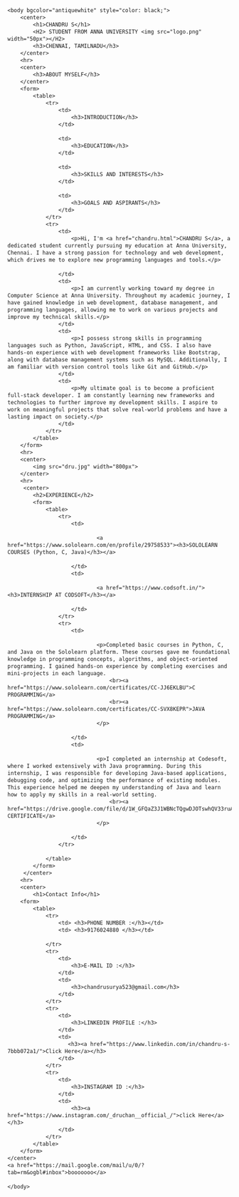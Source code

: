 <!DOCTYPE html>
<html>
    <head>
        <title>Chandru </title>
        <link rel="icon" href="Vijay.png">
    </head>

    
    <body bgcolor="antiquewhite" style="color: black;">
        <center>
            <h1>CHANDRU S</h1>
            <H2> STUDENT FROM ANNA UNIVERSITY <img src="logo.png" width="50px"></H2>
            <h3>CHENNAI, TAMILNADU</h3>
        </center>
        <hr>
        <center>
            <h3>ABOUT MYSELF</h3>
        </center>
        <form>
            <table>
                <tr>
                    <td>
                        <h3>INTRODUCTION</h3>
                    </td>   
                    
                    <td>
                        <h3>EDUCATION</h3>
                    </td>
                    
                    <td>
                        <h3>SKILLS AND INTERESTS</h3>
                    </td>
                    
                    <td>
                        <h3>GOALS AND ASPIRANTS</h3>
                    </td>
                </tr>
                <tr>
                    <td>
                        <p>Hi, I'm <a href="chandru.html">CHANDRU S</a>, a dedicated student currently pursuing my education at Anna University, Chennai. I have a strong passion for technology and web development, which drives me to explore new programming languages and tools.</p>

                    </td>
                    <td>
                        <p>I am currently working toward my degree in Computer Science at Anna University. Throughout my academic journey, I have gained knowledge in web development, database management, and programming languages, allowing me to work on various projects and improve my technical skills.</p>
                    </td>
                    <td>
                        <p>I possess strong skills in programming languages such as Python, JavaScript, HTML, and CSS. I also have hands-on experience with web development frameworks like Bootstrap, along with database management systems such as MySQL. Additionally, I am familiar with version control tools like Git and GitHub.</p>
                    </td>
                    <td>
                        <p>My ultimate goal is to become a proficient full-stack developer. I am constantly learning new frameworks and technologies to further improve my development skills. I aspire to work on meaningful projects that solve real-world problems and have a lasting impact on society.</p>
                    </td>
                </tr>
            </table>
        </form>
        <hr>
        <center>
            <img src="dru.jpg" width="800px">
        </center>
        <hr>
         <center>
            <h2>EXPERIENCE</h2>
            <form>
                <table>
                    <tr>
                        <td>
                            
                                <a href="https://www.sololearn.com/en/profile/29758533"><h3>SOLOLEARN COURSES (Python, C, Java)</h3></a>
                            
                        </td>
                        <td>
                            
                                <a href="https://www.codsoft.in/"><h3>INTERNSHIP AT CODSOFT</h3></a>
                            
                        </td>
                    </tr>
                    <tr>
                        <td>
                            
                                <p>Completed basic courses in Python, C, and Java on the Sololearn platform. These courses gave me foundational knowledge in programming concepts, algorithms, and object-oriented programming. I gained hands-on experience by completing exercises and mini-projects in each language.
                                    <br><a href="https://www.sololearn.com/certificates/CC-JJ6EKLBU">C PROGRAMMING</a>
                                    <br><a href="https://www.sololearn.com/certificates/CC-SVX8KEPR">JAVA PROGRAMMING</a>
                                </p>
                            
                        </td>
                        <td>
                            
                                <p>I completed an internship at Codesoft, where I worked extensively with Java programming. During this internship, I was responsible for developing Java-based applications, debugging code, and optimizing the performance of existing modules. This experience helped me deepen my understanding of Java and learn how to apply my skills in a real-world setting.
                                    <br><a href="https://drive.google.com/file/d/1W_GFQaZ3J1WBNcTQgwDJOTswhQV33ruA/view">VIEW CERTIFICATE</a>
                                </p>
                            
                        </td>
                    </tr>
                
                </table>
            </form>
         </center>
        <hr>
        <center>
            <h1>Contact Info</h1>
        <form>
            <table>
                <tr>
                    <td> <h3>PHONE NUMBER :</h3></td>
                    <td> <h3>9176024880 </h3></td>

                </tr>
                <tr>
                    <td>
                        <h3>E-MAIL ID :</h3>
                    </td>
                    <td>
                        <h3>chandrusurya523@gmail.com</h3>
                    </td>
                </tr>
                <tr>
                    <td>
                        <h3>LINKEDIN PROFILE :</h3>
                    </td>
                    <td>
                       <h3><a href="https://www.linkedin.com/in/chandru-s-7bbb072a1/">Click Here</a></h3>
                    </td>
                </tr>
                <tr>
                    <td>
                        <h3>INSTAGRAM ID :</h3>
                    </td>
                    <td>
                        <h3><a href="https://www.instagram.com/_druchan__official_/">click Here</a></h3>
                    </td>
                </tr>
            </table>
        </form>
    </center>
    <a href="https://mail.google.com/mail/u/0/?tab=rm&ogbl#inbox">booooooo</a>

    </body>
</html>
<link rel="stylesheet" href="style.css">
